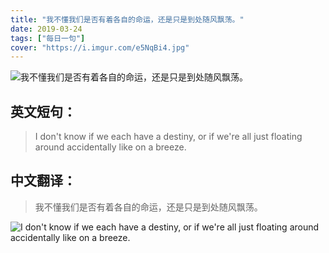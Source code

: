 ```yaml
---
title: "我不懂我们是否有着各自的命运，还是只是到处随风飘荡。"
date: 2019-03-24
tags: ["每日一句"]
cover: "https://i.imgur.com/e5NqBi4.jpg"
---
```


![我不懂我们是否有着各自的命运，还是只是到处随风飘荡。](https://i.imgur.com/3XQbEJj.jpg)

## 英文短句：
> I don't know if we each have a destiny, or if we're all just floating around accidentally like on a breeze.

<!--more-->

## 中文翻译：
> 我不懂我们是否有着各自的命运，还是只是到处随风飘荡。

![I don't know if we each have a destiny, or if we're all just floating around accidentally like on a breeze.](https://i.imgur.com/Fwpsm0a.jpg)

